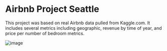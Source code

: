 # Airbnb Project Seattle

This project was based on real Airbnb data pulled from Kaggle.com. It includes several metrics including geographic, revenue by time of year, and price per number of bedroom metrics.

![image](https://github.com/user-attachments/assets/5a4232ed-862c-4e8f-851a-9735f3ccf3bd)

